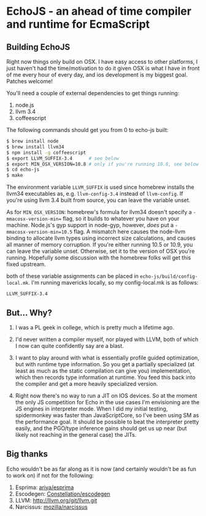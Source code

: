 EchoJS - an ahead of time compiler and runtime for EcmaScript
=============================================================

Building EchoJS
---------------

Right now things only build on OSX.  I have easy access to other platforms, I just haven't had the time/motivation to do it given OSX is what I have in front of me every hour of every day, and ios development is my biggest goal.  Patches welcome!

You'll need a couple of external dependencies to get things running:

1. node.js
2. llvm 3.4
3. coffeescript

The following commands should get you from 0 to echo-js built:

```sh
$ brew install node
$ brew install llvm34
$ npm install -g coffeescript
$ export LLVM_SUFFIX-3.4      # see below
$ export MIN_OSX_VERSION=10.8 # only if you're running 10.8, see below
$ cd echo-js
$ make
```

The environment variable `LLVM_SUFFIX` is used since homebrew installs the llvm34 executables as, e.g. `llvm-config-3.4` instead of `llvm-config`.  If you're using llvm 3.4 built from source, you can leave the variable unset.

As for `MIN_OSX_VERSION`: homebrew's formula for llvm34 doesn't specify a `-mmacosx-version-min=` flag, so it builds to whatever you have on your machine.  Node.js's gyp support in node-gyp, however, *does* put a `-mmacosx-version-min=10.5` flag.  A mismatch here causes the node-llvm binding to allocate llvm types using incorrect size calculations, and causes all manner of memory corruption.  If you're either running 10.5 or 10.9, you can leave the variable unset.  Otherwise, set it to the version of OSX you're running.  Hopefully some discussion with the homebrew folks will get this fixed upstream.

both of these variable assignments can be placed in `echo-js/build/config-local.mk`.  I'm running mavericks locally, so my config-local.mk is as follows:

```
LLVM_SUFFIX-3.4
```


But... Why?
-----------

1. I was a PL geek in college, which is pretty much a lifetime ago.

2. I'd never written a compiler myself, nor played with LLVM, both of
which I now can quite confidently say are a blast.

3. I want to play around with what is essentially profile guided
optimization, but with runtime type information.  So you get a
partially specialized (at least as much as the static compilation can
give you) implementation, which then records type information at
runtime.  You feed this back into the compiler and get a more heavily
specialized version.

4. Right now there's no way to run a JIT on IOS devices.  So at the
moment the only JS competition for Echo in the use cases I'm
envisioning are the JS engines in interpreter mode.  When I did my
initial testing, spidermonkey was faster than JavaScriptCore, so I've
been using SM as the performance goal.  It should be possible to beat
the interpreter pretty easily, and the PGO/type inference gains should
get us up near (but likely not reaching in the general case) the JITs.


Big thanks
----------

Echo wouldn't be as far along as it is now (and certainly wouldn't be
as fun to work on) if not for the following:

1. Esprima:   [ariya/esprima](https://github.com/ariya/esprima)
2. Escodegen: [Constellation/escodegen](https://github.com/Constellation/escodegen)
3. LLVM:      http://llvm.org/git/llvm.git
4. Narcissus: [mozilla/narcissus](https://github.com/mozilla/narcissus)
